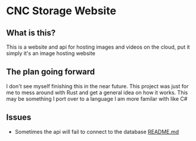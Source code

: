 # CNC Storage Website

## What is this?
This is a website and api for hosting images and videos on the cloud, put it simply it's an image hosting website

## The plan going forward
I don't see myself finishing this in the near future. This project was just for me to mess around with Rust and get a general idea on how it works.
This may be something I port over to a language I am more familar with like C#

## Issues

- Sometimes the api will fail to connect to the database [README.md](./cnc_api/libs/README.md)
